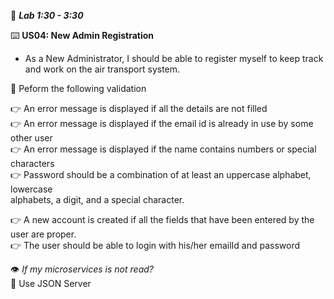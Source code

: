 :beginner: _**Lab 1:30 - 3:30**_  



:keyboard: **US04: New Admin Registration**  


- As a New Administrator, I should be able to register myself to keep track and work on the air transport system.


:bell: Peform the following validation  

:point_right:  An error message is displayed if all the details are not filled  
:point_right:  An error message is displayed if the email id is already in use by some other user  
:point_right:  An error message is displayed if the name contains numbers or special characters  
:point_right:  Password should be a combination of at least an uppercase alphabet, lowercase  
alphabets, a digit, and a special character.  

:point_right: A new account is created if all the fields that have been entered by the user are proper.  
:point_right:  The user should be able to login with his/her emailId and password  


:eye: *If my microservices is not read?*  
:key: Use JSON Server    
  